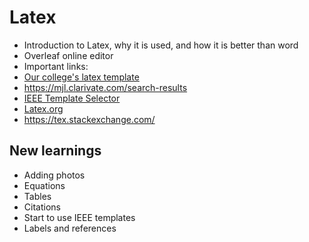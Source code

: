 # Latex
- Introduction to Latex, why it is used, and how it is better than word
- Overleaf online editor
- Important links:
- [Our college's latex template](https://github.com/rvce-latex/Project-Report-Template) </br>
- https://mjl.clarivate.com/search-results</br>
- [IEEE Template Selector](https://template-selector.ieee.org/secure/templateSelector/downloadTemplate?publicationTypeId=1&titleId=36&articleId=3&fileId=296)</br>
- [Latex.org](https://latex.org/forum/)</br>
- https://tex.stackexchange.com/ </br>
## New learnings
- Adding photos
- Equations
- Tables
- Citations
- Start to use IEEE templates
- Labels and references
